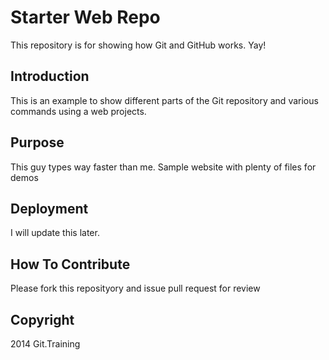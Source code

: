 # Starter Web Repo

This repository is for showing how Git and GitHub works. Yay!

## Introduction
This is an example to show different parts of the Git repository and various commands using a web projects.

## Purpose
This guy types way faster than me.
Sample website with plenty of files for demos
## Deployment 
I will update this later.

## How To Contribute
Please fork this reposityory and issue pull request for review

## Copyright
   2014 Git.Training
